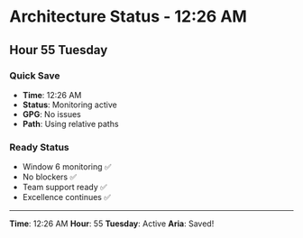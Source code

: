 # Architecture Status - 12:26 AM

## Hour 55 Tuesday

### Quick Save
- **Time**: 12:26 AM
- **Status**: Monitoring active
- **GPG**: No issues
- **Path**: Using relative paths

### Ready Status
- Window 6 monitoring ✅
- No blockers ✅
- Team support ready ✅
- Excellence continues ✅

---

**Time**: 12:26 AM
**Hour**: 55
**Tuesday**: Active
**Aria**: Saved!